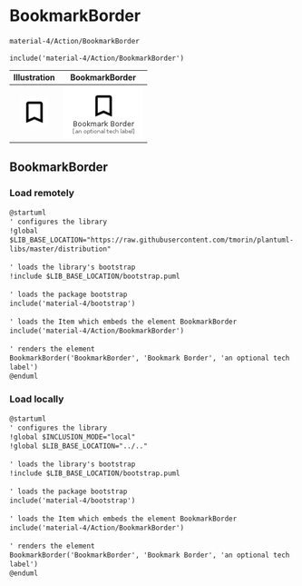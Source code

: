 # BookmarkBorder


```text
material-4/Action/BookmarkBorder
```

```text
include('material-4/Action/BookmarkBorder')
```



| Illustration | BookmarkBorder |
| :---: | :---: |
| ![illustration for Illustration](../../material-4/Action/BookmarkBorder.png) | ![illustration for BookmarkBorder](../../material-4/Action/BookmarkBorder.Local.png) |




## BookmarkBorder

### Load remotely
```plantuml
@startuml
' configures the library
!global $LIB_BASE_LOCATION="https://raw.githubusercontent.com/tmorin/plantuml-libs/master/distribution"

' loads the library's bootstrap
!include $LIB_BASE_LOCATION/bootstrap.puml

' loads the package bootstrap
include('material-4/bootstrap')

' loads the Item which embeds the element BookmarkBorder
include('material-4/Action/BookmarkBorder')

' renders the element
BookmarkBorder('BookmarkBorder', 'Bookmark Border', 'an optional tech label')
@enduml
```

### Load locally
```plantuml
@startuml
' configures the library
!global $INCLUSION_MODE="local"
!global $LIB_BASE_LOCATION="../.."

' loads the library's bootstrap
!include $LIB_BASE_LOCATION/bootstrap.puml

' loads the package bootstrap
include('material-4/bootstrap')

' loads the Item which embeds the element BookmarkBorder
include('material-4/Action/BookmarkBorder')

' renders the element
BookmarkBorder('BookmarkBorder', 'Bookmark Border', 'an optional tech label')
@enduml
```

